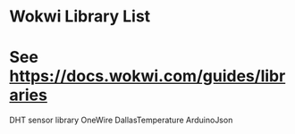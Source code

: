# Wokwi Library List

# See https://docs.wokwi.com/guides/libraries

DHT sensor library
OneWire
DallasTemperature
ArduinoJson
